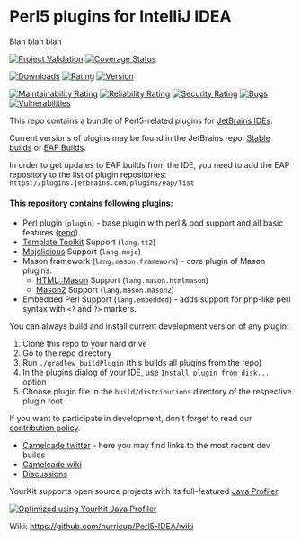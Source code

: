 # Perl5 plugins for IntelliJ IDEA

Blah blah blah

[![Project Validation](https://github.com/Camelcade/Perl5-IDEA/actions/workflows/push_and_pr.yml/badge.svg)](https://github.com/Camelcade/Perl5-IDEA/actions/workflows/push_and_pr.yml)
[![Coverage Status](https://coveralls.io/repos/github/Camelcade/Perl5-IDEA/badge.svg?branch=master&dummy)](https://coveralls.io/github/Camelcade/Perl5-IDEA?branch=master)

[![Downloads](https://img.shields.io/jetbrains/plugin/d/7796)](https://plugins.jetbrains.com/plugin/7796-perl)
[![Rating](https://img.shields.io/jetbrains/plugin/r/rating/7796)](https://plugins.jetbrains.com/plugin/7796-perl/reviews)
[![Version](https://img.shields.io/jetbrains/plugin/v/7796)](https://plugins.jetbrains.com/plugin/7796-perl/versions)

[![Maintainability Rating](https://sonarcloud.io/api/project_badges/measure?project=Camelcade_Perl5-IDEA&metric=sqale_rating)](https://sonarcloud.io/summary/new_code?id=Camelcade_Perl5-IDEA)
[![Reliability Rating](https://sonarcloud.io/api/project_badges/measure?project=Camelcade_Perl5-IDEA&metric=reliability_rating)](https://sonarcloud.io/summary/new_code?id=Camelcade_Perl5-IDEA)
[![Security Rating](https://sonarcloud.io/api/project_badges/measure?project=Camelcade_Perl5-IDEA&metric=security_rating)](https://sonarcloud.io/summary/new_code?id=Camelcade_Perl5-IDEA)
[![Bugs](https://sonarcloud.io/api/project_badges/measure?project=Camelcade_Perl5-IDEA&metric=bugs)](https://sonarcloud.io/summary/new_code?id=Camelcade_Perl5-IDEA)
[![Vulnerabilities](https://sonarcloud.io/api/project_badges/measure?project=Camelcade_Perl5-IDEA&metric=vulnerabilities)](https://sonarcloud.io/summary/new_code?id=Camelcade_Perl5-IDEA)

This repo contains a bundle of Perl5-related plugins for [JetBrains IDEs](https://www.jetbrains.com/).

Current versions of plugins may be found in the JetBrains
repo: [Stable builds](https://plugins.jetbrains.com/plugin/7796-perl/versions/stable)
or [EAP Builds](https://plugins.jetbrains.com/plugin/7796-perl/versions/eap).

In order to get updates to EAP builds from the IDE, you need to add the EAP repository to the list of plugin
repositories: `https://plugins.jetbrains.com/plugins/eap/list`

#### This repository contains following plugins:

- Perl plugin (`plugin`) - base plugin with perl & pod support and all basic
  features ([repo](https://plugins.jetbrains.com/plugin/7796-perl)).
- [Template Toolkit](http://www.template-toolkit.org/) Support (`lang.tt2`)
- [Mojolicious](https://mojolicious.org/) Support (`lang.mojo`)
- Mason framework (`lang.mason.framework`) - core plugin of Mason plugins:
  - [HTML::Mason](https://metacpan.org/pod/HTML::Mason) Support (`lang.mason.htmlmason`)
  - [Mason2](https://metacpan.org/pod/Mason) Support (`lang.mason.mason2`)
- Embedded Perl Support (`lang.embedded`) - adds support for php-like perl syntax with `<?` and `?>` markers.

You can always build and install current development version of any plugin:

1. Clone this repo to your hard drive
2. Go to the repo directory
3. Run `./gradlew buildPlugin` (this builds all plugins from the repo)
4. In the plugins dialog of your IDE, use `Install plugin from disk...` option
5. Choose plugin file in the `build/distributions` directory of the respective plugin root  

If you want to participate in development, don't forget to read our [contribution policy](https://github.com/hurricup/Perl5-IDEA/wiki/Contribution-policy).

* [Camelcade twitter](https://twitter.com/CamelcadeIDE) - here you may find links to the most recent dev builds
* [Camelcade wiki](https://github.com/hurricup/Perl5-IDEA/wiki)
* [Discussions](https://github.com/Camelcade/Perl5-IDEA/discussions)

YourKit supports open source projects with its full-featured <a href="https://www.yourkit.com/java/profiler/index.jsp">Java Profiler</a>.

[![Optimized using YourKit Java Profiler](https://www.yourkit.com/images/yklogo.png)](https://www.yourkit.com/java/profiler/index.jsp)

Wiki: https://github.com/hurricup/Perl5-IDEA/wiki
